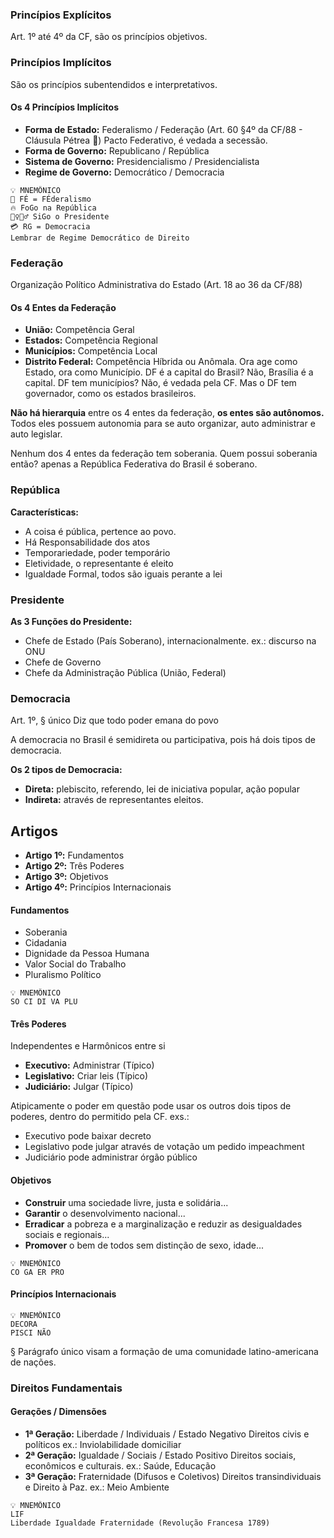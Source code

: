 ### Princípios Explícitos
Art. 1º até 4º da CF, são os princípios objetivos.
### Princípios Implícitos
São os princípios subentendidos e interpretativos.
#### Os  4 Princípios Implícitos
- **Forma de Estado:** Federalismo / Federação (Art. 60 §4º da CF/88 - Cláusula Pétrea 🗿)
	Pacto Federativo, é vedada a secessão.
- **Forma de Governo:** Republicano / República
- **Sistema de Governo:** Presidencialismo / Presidencialista
- **Regime de Governo:** Democrático / Democracia
~~~~
💡 MNEMÔNICO
🙏 FÉ = FÉderalismo
🔥 FoGo na República
🚶‍♀️🚶‍♂️ SiGo o Presidente
💳 RG = Democracia
Lembrar de Regime Democrático de Direito
~~~~
### Federação
Organização Político Administrativa do Estado (Art. 18 ao 36 da CF/88)
#### Os 4 Entes da Federação
- **União:** Competência Geral
- **Estados:** Competência Regional
- **Municípios:** Competência Local
- **Distrito Federal:**  Competência Híbrida ou Anômala. Ora age como Estado, ora como Município.
	DF é a capital do Brasil? Não, Brasília é a capital.
	DF tem municípios? Não, é vedada pela CF.
	Mas o DF tem governador, como os estados brasileiros.

**Não há hierarquia** entre os 4 entes da federação, **os entes são autônomos.** Todos eles possuem autonomia para se auto organizar, auto administrar e auto legislar.

Nenhum dos 4 entes da federação tem soberania. Quem possui soberania então? apenas a República Federativa do Brasil é soberano.
### República

**Características:**
- A coisa é pública, pertence ao povo.
- Há Responsabilidade dos atos
- Temporariedade, poder temporário
- Eletividade, o representante é eleito
- Igualdade Formal, todos são iguais perante a lei
### Presidente

**As 3 Funções do Presidente:**
- Chefe de Estado (País Soberano), internacionalmente. ex.: discurso na ONU
- Chefe de Governo
- Chefe da Administração Pública (União, Federal)
### Democracia

Art. 1º, § único
Diz que todo poder emana do povo

A democracia no Brasil é semidireta ou participativa, pois há dois tipos de democracia.

**Os 2 tipos de Democracia:**
- **Direta:** plebiscito, referendo, lei de iniciativa popular, ação popular
- **Indireta:** através de representantes eleitos.
## Artigos
- **Artigo 1º:** Fundamentos	
- **Artigo 2º:** Três Poderes
- **Artigo 3º:** Objetivos
- **Artigo 4º:** Princípios Internacionais

#### Fundamentos
- Soberania
- Cidadania
- Dignidade da Pessoa Humana
- Valor Social do Trabalho
- Pluralismo Político

~~~
💡 MNEMÔNICO
SO CI DI VA PLU
~~~
#### Três Poderes
Independentes e Harmônicos entre si
- **Executivo:** Administrar (Típico)
- **Legislativo:** Criar leis (Típico)
- **Judiciário:** Julgar (Típico)

Atipicamente o poder em questão pode usar os outros dois tipos de poderes, dentro do
permitido pela CF. exs.:
- Executivo pode baixar decreto
- Legislativo pode julgar através de votação um pedido impeachment
- Judiciário pode administrar órgão público

#### Objetivos
- **Construir** uma sociedade livre, justa e solidária...
- **Garantir** o desenvolvimento nacional...
- **Erradicar** a pobreza e a marginalização e reduzir as desigualdades sociais e regionais...
- **Promover** o bem de todos sem distinção de sexo, idade...

~~~
💡 MNEMÔNICO
CO GA ER PRO
~~~
#### Princípios Internacionais

~~~
💡 MNEMÔNICO
DECORA
PISCI NÃO
~~~

§ Parágrafo único visam a formação de uma comunidade latino-americana de nações.

### Direitos Fundamentais
#### Gerações / Dimensões
- **1ª Geração:** Liberdade / Individuais / Estado Negativo
	Direitos civis e políticos ex.: Inviolabilidade domiciliar
- **2ª Geração:** Igualdade / Sociais / Estado Positivo
	Direitos sociais, econômicos e culturais. ex.: Saúde, Educação
- **3ª Geração:** Fraternidade (Difusos e Coletivos)
	Direitos transindividuais e Direito à Paz. ex.: Meio Ambiente

~~~
💡 MNEMÔNICO
LIF
Liberdade Igualdade Fraternidade (Revolução Francesa 1789)
~~~


